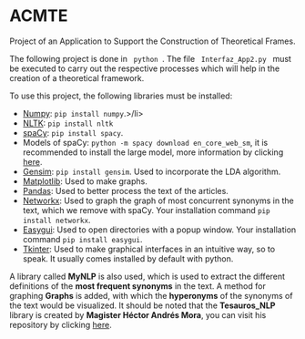 # ACMTE
Project of an Application to Support the Construction of Theoretical Frames.

The following project is done in <Code> python </Code>. The file <Code> Interfaz_App2.py </Code> must be executed to carry out the respective processes which will help in the creation of a theoretical framework.

To use this project, the following libraries must be installed:
<ul>
  <li><a href="https://numpy.org/">Numpy</a>: <Code>pip install numpy</Code>.>/li>
  <li><a href="https://www.nltk.org/">NLTK</a>: <Code>pip install nltk</Code></li>
  <li><a href="https://spacy.io/">spaCy</a>: <Code>pip install spacy</Code>.</li>
  <li>Models of spaCy: <Code>python -m spacy download en_core_web_sm</Code>, it is recommended to install the large model, more information by clicking <a href="https://spacy.io/models">here</a>.</li>
  <li><a href="https://radimrehurek.com/gensim/">Gensim</a>: <Code>pip install gensim</Code>. Used to incorporate the LDA algorithm.</li>
  <li><a href="https://matplotlib.org/">Matplotlib</a>: Used to make graphs.</a>
  <li><a href="https://pandas.pydata.org/">Pandas</a>: Used to better process the text of the articles.</li>
  <li><a href="https://networkx.github.io/">Networkx</a>: Used to graph the graph of most concurrent synonyms in the text, which we remove with spaCy. Your installation command <Code>pip install networkx</Code>.</li>
  <li><a href="https://pythonhosted.org/easygui/index.html">Easygui</a>: Used to open directories with a popup window. Your installation command <Code>pip install easygui</Code>.</li>
  <li><a href="https://docs.python.org/3/library/tkinter.html">Tkinter</a>: Used to make graphical interfaces in an intuitive way, so to speak. It usually comes installed by default with python.</li>
</ul>
  
A library called **MyNLP** is also used, which is used to extract the different definitions of the **most frequent synonyms** in the text. A method for graphing **Graphs** is added, with which the **hyperonyms** of the synonyms of the text would be visualized. It should be noted that the **Tesauros_NLP** library is created by **Magister Héctor Andrés Mora**, you can visit his repository by clicking <a href="https://github.com/magohector">here</a>.
